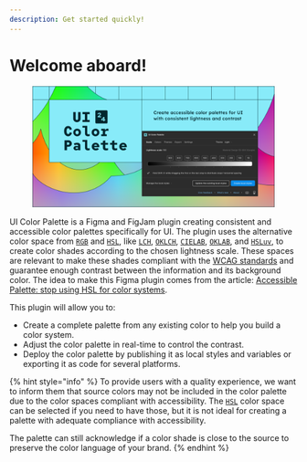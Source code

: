 ```yaml
---
description: Get started quickly!
---
```


# Welcome aboard!

<figure><img src=".gitbook/assets/plugin-cover.png" alt=""><figcaption></figcaption></figure>

UI Color Palette is a Figma and FigJam plugin creating consistent and accessible color palettes specifically for UI. The plugin uses the alternative color space from [`RGB`](glossary.md#rgb) and [`HSL`](glossary.md#hsl), like [`LCH`](glossary.md#lch), [`OKLCH`](glossary.md#oklch), [`CIELAB`](glossary.md#cielab), [`OKLAB`](glossary.md#oklab), and [`HSLuv`](glossary.md#hsluv), to create color shades according to the chosen lightness scale. These spaces are relevant to make these shades compliant with the [WCAG standards](https://www.w3.org/WAI/standards-guidelines/wcag/) and guarantee enough contrast between the information and its background color. The idea to make this Figma plugin comes from the article: [Accessible Palette: stop using HSL for color systems](https://wildbit.com/blog/accessible-palette-stop-using-hsl-for-color-systems).

This plugin will allow you to:

* Create a complete palette from any existing color to help you build a color system.
* Adjust the color palette in real-time to control the contrast.
* Deploy the color palette by publishing it as local styles and variables or exporting it as code for several platforms.

{% hint style="info" %}
To provide users with a quality experience, we want to inform them that source colors may not be included in the color palette due to the color spaces compliant with accessibility. The [`HSL`](glossary.md#hsl) color space can be selected if you need to have those, but it is not ideal for creating a palette with adequate compliance with accessibility.

The palette can still acknowledge if a color shade is close to the source to preserve the color language of your brand.
{% endhint %}
